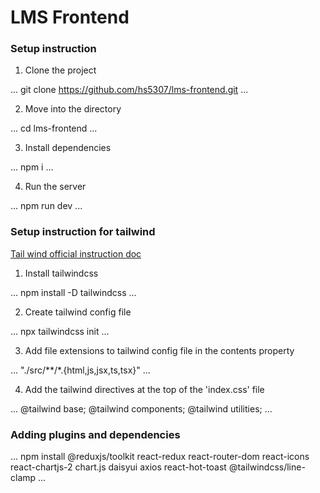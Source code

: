 # LMS Frontend

### Setup instruction

1. Clone the project

...
    git clone https://github.com/hs5307/lms-frontend.git
...

2. Move into the directory

...
    cd lms-frontend
...

3. Install dependencies

...
    npm i
...

4. Run the server

...
    npm run dev
...



### Setup instruction for tailwind

[Tail wind official instruction doc](https://tailwindcss.com/docs/installation)

1. Install tailwindcss

...
    npm install -D tailwindcss
...

2. Create tailwind config file

...
    npx tailwindcss init
...

3. Add file extensions to tailwind config file in the contents property

...
    "./src/**/*.{html,js,jsx,ts,tsx}"
...

4. Add the tailwind directives at the top of the 'index.css' file

...
   @tailwind base;
   @tailwind components;
   @tailwind utilities; 
...

### Adding plugins and dependencies

...
    npm install @reduxjs/toolkit react-redux react-router-dom react-icons react-chartjs-2 chart.js daisyui axios react-hot-toast @tailwindcss/line-clamp
...